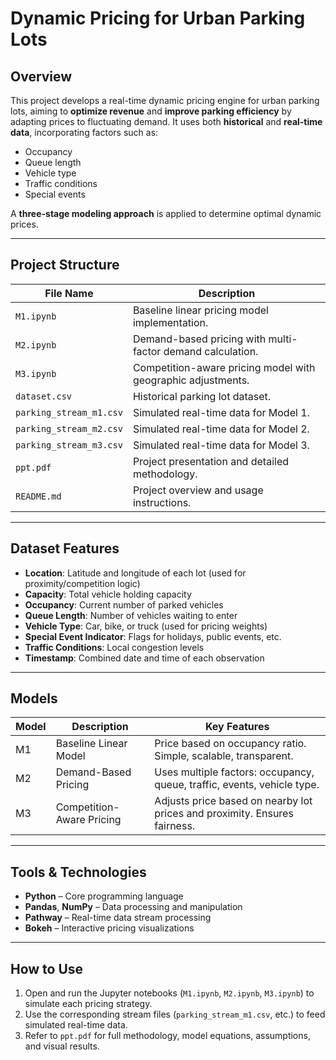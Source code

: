 # Dynamic Pricing for Urban Parking Lots

## Overview
This project develops a real-time dynamic pricing engine for urban parking lots, aiming to **optimize revenue** and **improve parking efficiency** by adapting prices to fluctuating demand. It uses both **historical** and **real-time data**, incorporating factors such as:
- Occupancy
- Queue length
- Vehicle type
- Traffic conditions
- Special events

A **three-stage modeling approach** is applied to determine optimal dynamic prices.

---

##  Project Structure

| File Name              | Description                                                  |
|------------------------|--------------------------------------------------------------|
| `M1.ipynb`             | Baseline linear pricing model implementation.               |
| `M2.ipynb`             | Demand-based pricing with multi-factor demand calculation.  |
| `M3.ipynb`             | Competition-aware pricing model with geographic adjustments.|
| `dataset.csv`          | Historical parking lot dataset.                             |
| `parking_stream_m1.csv`| Simulated real-time data for Model 1.                       |
| `parking_stream_m2.csv`| Simulated real-time data for Model 2.                       |
| `parking_stream_m3.csv`| Simulated real-time data for Model 3.                       |
| `ppt.pdf`              | Project presentation and detailed methodology.              |
| `README.md`            | Project overview and usage instructions.                    |

---

## Dataset Features

- **Location**: Latitude and longitude of each lot (used for proximity/competition logic)
- **Capacity**: Total vehicle holding capacity
- **Occupancy**: Current number of parked vehicles
- **Queue Length**: Number of vehicles waiting to enter
- **Vehicle Type**: Car, bike, or truck (used for pricing weights)
- **Special Event Indicator**: Flags for holidays, public events, etc.
- **Traffic Conditions**: Local congestion levels
- **Timestamp**: Combined date and time of each observation

---

## Models

| Model | Description               | Key Features                                                                 |
|-------|---------------------------|------------------------------------------------------------------------------|
| M1    | Baseline Linear Model     | Price based on occupancy ratio. Simple, scalable, transparent.              |
| M2    | Demand-Based Pricing      | Uses multiple factors: occupancy, queue, traffic, events, vehicle type.     |
| M3    | Competition-Aware Pricing | Adjusts price based on nearby lot prices and proximity. Ensures fairness.   |

---

##  Tools & Technologies

- **Python** – Core programming language
- **Pandas**, **NumPy** – Data processing and manipulation
- **Pathway** – Real-time data stream processing
- **Bokeh** – Interactive pricing visualizations

---

##  How to Use

1. Open and run the Jupyter notebooks (`M1.ipynb`, `M2.ipynb`, `M3.ipynb`) to simulate each pricing strategy.
2. Use the corresponding stream files (`parking_stream_m1.csv`, etc.) to feed simulated real-time data.
3. Refer to `ppt.pdf` for full methodology, model equations, assumptions, and visual results.

